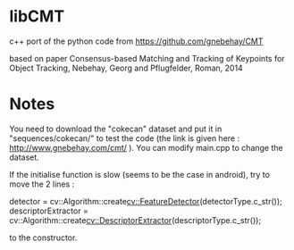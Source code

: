 libCMT
======

c++ port of the python code from https://github.com/gnebehay/CMT

based on paper Consensus-based Matching and Tracking of Keypoints for Object Tracking, Nebehay, Georg and Pflugfelder, Roman, 2014

Notes
=====
You need to download the "cokecan" dataset and put it in "sequences/cokecan/" to test the code (the link is given here : http://www.gnebehay.com/cmt/ ). 
You can modify main.cpp to change the dataset.

If the initialise function is slow (seems to be the case in android), try to move the 2 lines :

detector = cv::Algorithm::create<cv::FeatureDetector>(detectorType.c_str());
descriptorExtractor = cv::Algorithm::create<cv::DescriptorExtractor>(descriptorType.c_str());

to the constructor.
